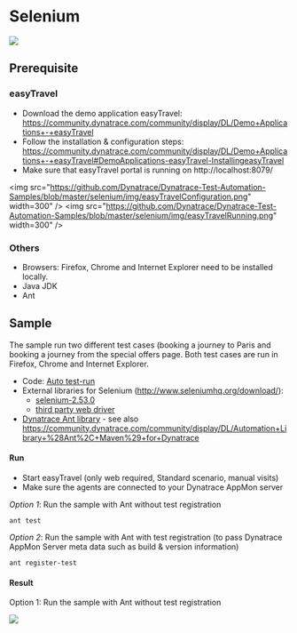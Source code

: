 # Selenium

<img src="https://github.com/Dynatrace/Dynatrace-Test-Automation-Samples/blob/master/selenium/img/selenium.png" />

## Prerequisite

### easyTravel

* Download the demo application easyTravel: https://community.dynatrace.com/community/display/DL/Demo+Applications+-+easyTravel
* Follow the installation & configuration steps: https://community.dynatrace.com/community/display/DL/Demo+Applications+-+easyTravel#DemoApplications-easyTravel-InstallingeasyTravel
* Make sure that easyTravel portal is running on http://localhost:8079/ 

<img src="https://github.com/Dynatrace/Dynatrace-Test-Automation-Samples/blob/master/selenium/img/easyTravelConfiguration.png" width=300" /> <img src="https://github.com/Dynatrace/Dynatrace-Test-Automation-Samples/blob/master/selenium/img/easyTravelRunning.png" width=300" />

### Others

* Browsers: Firefox, Chrome and Internet Explorer need to be installed locally.
* Java JDK
* Ant

## Sample

The sample run two different test cases (booking a journey to Paris and booking a journey from the special offers page. Both test cases are run in Firefox, Chrome and Internet Explorer.

* Code: [Auto test-run](./code/)
* External libraries for Selenium (http://www.seleniumhq.org/download/):
  * [selenium-2.53.0](./code/lib/selenium-2.53.0) 
  * [third party web driver](./code/lib/driver)
* [Dynatrace Ant library](./code/lib/dynaTrace) - see also https://community.dynatrace.com/community/display/DL/Automation+Library+%28Ant%2C+Maven%29+for+Dynatrace
 
#### Run

* Start easyTravel (only web required, Standard scenario, manual visits)
* Make sure the agents are connected to your Dynatrace AppMon server

*Option 1*: Run the sample with Ant without test registration
```
ant test
```

*Option 2*: Run the sample with Ant with test registration (to pass Dynatrace AppMon Server meta data such as build & version information)
```
ant register-test
```

#### Result

Option 1: Run the sample with Ant without test registration

<img src="https://github.com/Dynatrace/Dynatrace-Test-Automation-Samples/blob/master/selenium/img/result_auto-test-run.png" />
